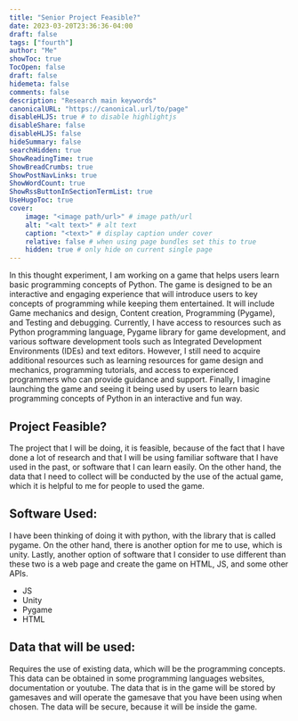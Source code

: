 ```yaml
---
title: "Senior Project Feasible?"
date: 2023-03-20T23:36:36-04:00
draft: false
tags: ["fourth"]
author: "Me"
showToc: true
TocOpen: false
draft: false
hidemeta: false
comments: false
description: "Research main keywords"
canonicalURL: "https://canonical.url/to/page"
disableHLJS: true # to disable highlightjs
disableShare: false
disableHLJS: false
hideSummary: false
searchHidden: true
ShowReadingTime: true
ShowBreadCrumbs: true
ShowPostNavLinks: true
ShowWordCount: true
ShowRssButtonInSectionTermList: true
UseHugoToc: true
cover:
    image: "<image path/url>" # image path/url
    alt: "<alt text>" # alt text
    caption: "<text>" # display caption under cover
    relative: false # when using page bundles set this to true
    hidden: true # only hide on current single page
---
```


In this thought experiment, I am working on a game that helps users learn basic programming concepts of Python. The game is designed to be an interactive and engaging experience that will introduce users to key concepts of programming while keeping them entertained. It will include Game mechanics and design, Content creation, Programming (Pygame), and Testing and debugging. Currently, I have access to resources such as Python programming language, Pygame library for game development, and various software development tools such as Integrated Development Environments (IDEs) and text editors. However, I still need to acquire additional resources such as learning resources for game design and mechanics, programming tutorials, and access to experienced programmers who can provide guidance and support. Finally, I imagine launching the game and seeing it being used by users to learn basic programming concepts of Python in an interactive and fun way.

## Project Feasible?
The project that I will be doing, it is feasible, because of the fact that I have done a lot of research and that I will be using familiar software that I have used in the past, or software that I can learn easily. On the other hand, the data that I need to collect will be conducted by the use of the actual game, which it is helpful to me for people to used the game.

## Software Used:
I have been thinking of doing it with python, with the library that is called pygame. On the other hand, there is another option for me to use, which is unity. Lastly, another option of software that I consider to use different than these two is a web page and create the game on HTML, JS, and some other APIs.

- JS
- Unity
- Pygame
- HTML

## Data that will be used:

Requires the use of existing data, which will be the programming concepts. This data can be obtained in some programming languages websites, documentation or youtube. The data that is in the game will be stored by gamesaves and will operate the gamesave that you have been using when chosen. The data will be secure, because it will be inside the game.